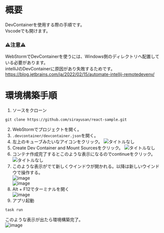 # 概要
DevContainerを使用する際の手順です。  
Vscodeでも開けます。

### ⚠️注意⚠️
WebStormでDevContainerを使うには、Windows側のディレクトリへ配置している必要があります。  
intelliJのDevContainerに原因があり失敗するためです。  
https://blog.jetbrains.com/ja/2022/02/15/automate-intellij-remotedevenv/

# 環境構築手順
1. ソースをクローン
```
git clone https://github.com/sirayusan/react-sample.git
```
2.  WebStormでプロジェクトを開く。
3.  `.devcontainer/devcontainer.json`を開く。
4. 左上のキューブみたいなアイコンをクリック。
![タイトルなし](https://github.com/sirayusan/business/assets/73060776/e40f04b5-158d-4e97-8694-95f62ed9ae8a)
5. Create Dev Container and Mount Sourcesをクリック。
![タイトルなし](https://github.com/sirayusan/business/assets/73060776/9b01aad6-2abb-4690-b690-c184764c22d2)
6. コンテナ作成完了するとこのような表示になるのでcontinueをクリック。
![タイトルなし](https://github.com/sirayusan/business/assets/73060776/690b8084-340b-4c43-baf5-4fef6d11efed)
7. このような表示がでて新しくウインドウが開かれる。以降は新しいウインドウで操作する。  
![image](https://github.com/sirayusan/business/assets/73060776/989e02ae-9595-451a-93e6-d637a33fb0aa)  
![image](https://github.com/sirayusan/react-sample/assets/73060776/013ea47d-509b-4c4f-9301-85951c5ab8ba)
8. Alt + F12でターミナルを開く  
![image](https://github.com/sirayusan/business/assets/73060776/26fc15e0-09d3-43be-afa1-120889d1aa24)
9. アプリ起動
```
task run
```
このような表示が出たら環境構築完了。  
![image](https://github.com/sirayusan/react-sample/assets/73060776/81828a18-7c55-4b37-8f73-b67c64e10cb3)
